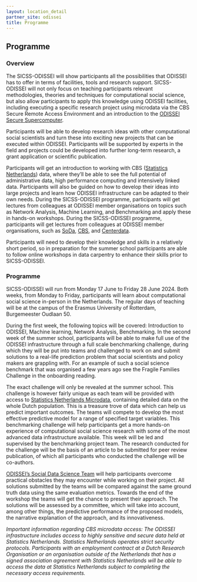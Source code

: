 ```yaml
---
layout: location_detail
partner_site: odissei
title: Programme
---
```


## Programme

### Overview

The SICSS-ODISSEI will show participants all the possibilities that ODISSEI has to offer in terms of facilities, tools and research support. SICSS-ODISSEI will not only focus on teaching participants relevant methodologies, theories and techniques for computational social science, but also allow participants to apply this knowledge using ODISSEI facilities, including executing a specific research project using microdata via the CBS Secure Remote Access Environment and an introduction to the [ODISSEI Secure Supercomputer](https://odissei-data.nl/en/using-the-odissei-secure-supercomputer-ossc/).

Participants will be able to develop research ideas with other computational social scientists and turn these into exciting new projects that can be executed within ODISSEI. Participants will be supported by experts in the field and projects could be developed into further long-term research, a grant application or scientific publication.

Participants will get an introduction to working with CBS ([Statistics Netherlands](https://www.cbs.nl/en-gb)) data, where they’ll be able to see the full potential of administrative data, high performance computing and intensively linked data. Participants will also be guided on how to develop their ideas into large projects and learn how ODISSEI infrastructure can be adapted to their own needs. During the SICSS-ODISSEI programme, participants will get lectures from colleagues at ODISSEI member organisations on topics such as Network Analysis, Machine Learning, and Benchmarking and apply these in hands-on workshops. During the SICSS-ODISSEI programme, participants will get lectures from colleagues at ODISSEI member organisations, such as [SoDa](https://odissei-data.nl/en/using-soda/), [CBS](https://www.cbs.nl/en-gb), and [Centerdata](https://www.centerdata.nl/en/).  

Participants will need to develop their knowledge and skills in a relatively short period, so in preparation for the summer school participants are able to follow online workshops in data carpentry to enhance their skills prior to SICSS-ODISSEI.

### Programme

SICSS-ODISSEI will run from Monday 17 June to Friday 28 June 2024. Both weeks, from Monday to Friday, participants will learn about computational social science in-person in the Netherlands. The regular days of teaching will be at the campus of the Erasmus University of Rotterdam, Burgemeester Oudlaan 50. 

During the first week, the following topics will be covered: Introduction to ODISSEI, Machine learning, Network Analysis, Benchmarking. In the second week of the summer school, participants will be able to make full use of the ODISSEI infrastructure through a full scale benchmarking challenge, during which they will be put into teams and challenged to work on and submit solutions to a real-life prediction problem that social scientists and policy makers are grappling with. For an example of such a social science benchmark that was organised a few years ago see the Fragile Families Challenge in the onboarding reading.

The exact challenge will only be revealed at the summer school. This challenge is however fairly unique as each team will be provided with access to [Statistics Netherlands Microdata](https://www.cbs.nl/en-gb), containing detailed data on the whole Dutch population. This is a treasure trove of data which can help us predict important outcomes. The teams will compete to develop the most effective predictive model for a range of specified target variables. This benchmarking challenge will help participants get a more hands-on experience of computational social science research with some of the most advanced data infrastructure available. This week will be led and supervised by the benchmarking project team. The research conducted for the challenge will be the basis of an article to be submitted for peer review publication, of which all participants who conducted the challenge will be co-authors.

[ODISSEI’s Social Data Science Team](https://odissei-data.nl/en/using-soda/) will help participants overcome practical obstacles they may encounter while working on their project. All solutions submitted by the teams will be compared against the same ground truth data using the same evaluation metrics. Towards the end of the workshop the teams will get the chance to present their approach. The solutions will be assessed by a committee, which will take into account, among other things, the predictive performance of the proposed models, the narrative explanation of the approach, and its innovativeness.

*Important information regarding CBS microdata access:
The ODISSEI infrastructure includes access to highly sensitive and secure data held at Statistics Netherlands. Statistics Netherlands operates strict security protocols. Participants with an employment contract at a Dutch Research Organisation or an organisation outside of the Netherlands that has a signed association agreement with Statistics Netherlands  will be able to access the data at Statistics Netherlands subject to completing the necessary access requirements.*

